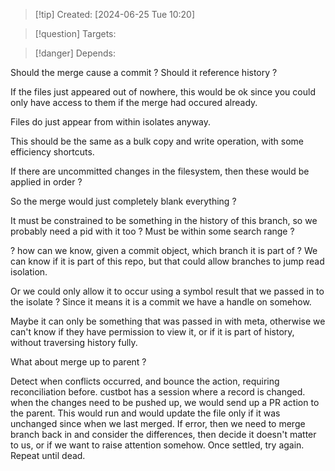
>[!tip] Created: [2024-06-25 Tue 10:20]

>[!question] Targets: 

>[!danger] Depends: 

Should the merge cause a commit ?
Should it reference history ?

If the files just appeared out of nowhere, this would be ok since you could only have access to them if the merge had occured already.

Files do just appear from within isolates anyway.

This should be the same as a bulk copy and write operation, with some efficiency shortcuts.

If there are uncommitted changes in the filesystem, then these would be applied in order ?

So the merge would just completely blank everything ?

It must be constrained to be something in the history of this branch, so we probably need a pid with it too ?
Must be within some search range ?

? how can we know, given a commit object, which branch it is part of ?
We can know if it is part of this repo, but that could allow branches to jump read isolation.

Or we could only allow it to occur using a symbol result that we passed in to the isolate ?
Since it means it is a commit we have a handle on somehow.

Maybe it can only be something that was passed in with meta, otherwise we can't know if they have permission to view it, or if it is part of history, without traversing history fully.


What about merge up to parent ?

Detect when conflicts occurred, and bounce the action, requiring reconciliation before.
custbot has a session where a record is changed.
when the changes need to be pushed up, we would send up a PR action to the parent.
This would run and would update the file only if it was unchanged since when we last merged.
If error, then we need to merge branch back in and consider the differences, then decide it doesn't matter to us, or if we want to raise attention somehow.
Once settled, try again.
Repeat until dead.